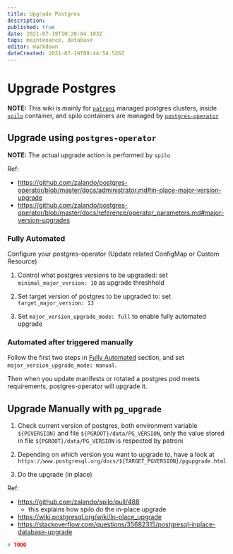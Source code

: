 ```yaml
---
title: Upgrade Postgres
description: 
published: true
date: 2021-07-19T10:20:04.103Z
tags: maintenance, database
editor: markdown
dateCreated: 2021-07-19T09:44:54.526Z
---
```


# Upgrade Postgres

__NOTE:__ This wiki is mainly for [`patroni`](https://github.com/zalando/patroni) managed postgres clusters, inside [`spilo`](https://github.com/zalando/spilo) container, and spilo containers are managed by [`postgres-operator`](https://github.com/zalando/postgres-operator)

## Upgrade using `postgres-operator`

__NOTE:__ The actual upgrade action is performed by `spilo`

Ref:

- https://github.com/zalando/postgres-operator/blob/master/docs/administrator.md#in-place-major-version-upgrade
- https://github.com/zalando/postgres-operator/blob/master/docs/reference/operator_parameters.md#major-version-upgrades

### Fully Automated

Configure your postgres-operator (Update related ConfigMap or Custom Resource)

1. Control what postgres versions to be upgraded: set `minimal_major_version: 10` as upgrade threshhold

2. Set target version of postgres to be upgraded to: set `target_major_version: 13`

3. Set `major_version_upgrade_mode: full` to enable fully automated upgrade

### Automated after triggered manually

Follow the first two steps in [Fully Automated](#fully-automated) section, and set `major_version_upgrade_mode: manual`.

Then when you update manifests or rotated a postgres pod meets requirements, postgres-operator will upgrade it.

## Upgrade Manually with `pg_upgrade`

1. Check current version of postgres, both environment variable `${PGVERSION}` and file `${PGROOT}/data/PG_VERSION`, only the value stored in file `${PGROOT}/data/PG_VERSION` is respected by patroni

2. Depending on which version you want to upgrade to, have a look at `https://www.postgresql.org/docs/${TARGET_PGVERSION}/pgupgrade.html`

3. Do the upgrade (in place)

Ref:

- https://github.com/zalando/spilo/pull/488
	- this explains how spilo do the in-place upgrade
- https://wiki.postgresql.org/wiki/In-place_upgrade
- https://stackoverflow.com/questions/35682315/postgresql-inplace-database-upgrade

```bash
# TODO
```
